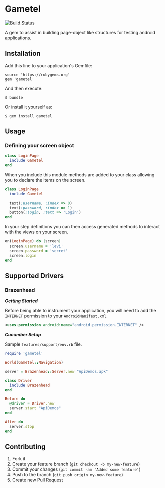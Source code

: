 # Gametel

[![Build Status](http://travis-ci.org/leandog/gametel.png)](http://travis-ci.org/leandog/gametel)

A gem to assist in building page-object like structures for testing android applications.

## Installation

Add this line to your application's Gemfile:

    source 'https://rubygems.org'
    gem 'gametel'

And then execute:

    $ bundle

Or install it yourself as:

    $ gem install gametel

## Usage

### Defining your screen object
````ruby
class LoginPage
  include Gametel
end
````

When you include this module methods are added to your class allowing you to declare the items on the screen.

````ruby
class LoginPage
  include Gametel
  
  text(:username, :index => 0)
  text(:password, :index => 1)
  button(:login, :text => 'Login')
end
````

In your step definitions you can then access generated methods to interact with the views on your screen.

````ruby
on(LoginPage) do |screen|
  screen.username = 'levi'
  screen.password = 'secret'
  screen.login
end
````

## Supported Drivers

### Brazenhead

**_Getting Started_**

Before being able to instrument your application, you will need to add the `INTERNET` permission to your `AndroidManifest.xml`.

```xml
<uses-permission android:name="android.permission.INTERNET" />
```

**_Cucumber Setup_**

Sample `features/support/env.rb` file.

````ruby
require 'gametel'

World(Gametel::Navigation)

server = Brazenhead::Server.new "ApiDemos.apk"

class Driver
  include Brazenhead
end

Before do
  @driver = Driver.new
  server.start "ApiDemos"
end

After do
  server.stop
end
````

## Contributing

1. Fork it
2. Create your feature branch (`git checkout -b my-new-feature`)
3. Commit your changes (`git commit -am 'Added some feature'`)
4. Push to the branch (`git push origin my-new-feature`)
5. Create new Pull Request
